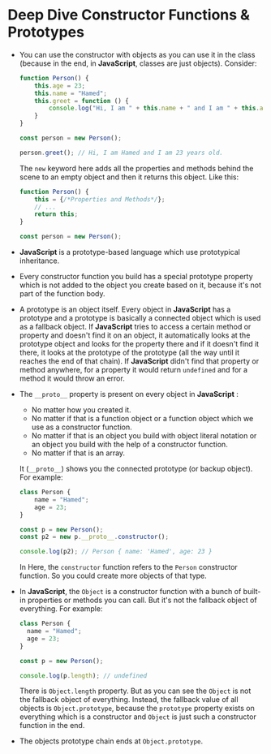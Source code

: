 # Deep Dive Constructor Functions & Prototypes

- You can use the constructor with objects as you can use it in the class (because in the end, in **JavaScript**, classes are just objects). Consider:

    ```js
    function Person() {
        this.age = 23;
        this.name = "Hamed";
        this.greet = function () {
            console.log("Hi, I am " + this.name + " and I am " + this.age + " years old.");
        }
    }

    const person = new Person();

    person.greet(); // Hi, I am Hamed and I am 23 years old.
    ```

    The `new` keyword here adds all the properties and methods behind the scene to an empty object and then it returns this object. Like this:

    ```js
    function Person() {
        this = {/*Properties and Methods*/};
        // ...
        return this;
    }

    const person = new Person();
    ```

- **JavaScript** is a prototype-based language which use prototypical inheritance.
- Every constructor function you build has a special prototype property which is not added to the object you create based on it, because it's not part of the function body.
- A prototype is an object itself. Every object in **JavaScript** has a prototype and a prototype is basically a connected object which is used as a fallback object. If **JavaScript** tries to access a certain method or property and doesn't find it on an object, it automatically looks at the prototype object and looks for the property there and if it doesn't find it there, it looks at the prototype of the prototype (all the way until it reaches the end of that chain). If **JavaScript** didn't find that property or method anywhere, for a property it would return `undefined` and for a method it would throw an error.
- The `__proto__` property is present on every object in **JavaScript** :
  - No matter how you created it.
  - No matter if that is a function object or a function object which we use as a constructor function.
  - No matter if that is an object you build with object literal notation or an object you build with the help of a constructor function.
  - No matter if that is an array.
  
  It (`__proto__`) shows you the connected prototype (or backup object). For example:

  ```js
  class Person {
      name = "Hamed";
      age = 23;
  }

  const p = new Person();
  const p2 = new p.__proto__.constructor();

  console.log(p2); // Person { name: 'Hamed', age: 23 }
  ```

  In Here, the `constructor` function refers to the `Person` constructor function. So you could create more objects of that type.
- In **JavaScript**, the `Object` is a constructor function with a bunch of built-in properties or methods you can call. But it's not the fallback object of everything. For example:

    ```js
  class Person {
      name = "Hamed";
      age = 23;
  }

  const p = new Person();

  console.log(p.length); // undefined
    ```

    There is `Object.length` property. But as you can see the `Object` is not the fallback object of everything. Instead, the fallback value of all objects is `Object.prototype`, because the `prototype` property exists on everything which is a constructor and `Object` is just such a constructor function in the end.
- The objects prototype chain ends at `Object.prototype`.
